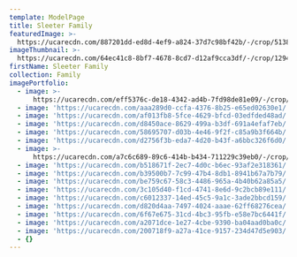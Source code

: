 ```yaml
---
template: ModelPage
title: Sleeter Family
featuredImage: >-
  https://ucarecdn.com/887201dd-ed8d-4ef9-a824-37d7c98bf42b/-/crop/5138x3191/0,78/-/preview/
imageThumbnail: >-
  https://ucarecdn.com/64ec41c8-8bf7-4678-8cd7-d12af9cca3df/-/crop/1294x1659/0,141/-/preview/
firstName: Sleeter Family
collection: Family
imagePortfolio:
  - image: >-
      https://ucarecdn.com/eff5376c-de18-4342-ad4b-7fd98de81e09/-/crop/1632x1661/0,788/-/preview/
  - image: 'https://ucarecdn.com/aaa289d0-ccfa-4376-8b25-e65ed02630e1/'
  - image: 'https://ucarecdn.com/af013fb8-5fce-4629-bfcd-03edfded48ad/'
  - image: 'https://ucarecdn.com/d8450ace-8629-499a-b3df-691a4efaf7eb/'
  - image: 'https://ucarecdn.com/58695707-d03b-4e46-9f2f-c85a9b3f664b/'
  - image: 'https://ucarecdn.com/d2756f3b-eda7-4d20-b43f-a6bbc326f6d0/'
  - image: >-
      https://ucarecdn.com/a7c6c689-89c6-414b-b434-711229c39eb0/-/crop/1632x1720/0,729/-/preview/
  - image: 'https://ucarecdn.com/b518671f-2ec7-4d0c-b6ec-93af2e318361/'
  - image: 'https://ucarecdn.com/b39500b7-7c99-47b4-8db1-8941b67a7b79/'
  - image: 'https://ucarecdn.com/be759c67-58c3-4486-965a-4b40b62a85a5/'
  - image: 'https://ucarecdn.com/3c105d40-f1cd-4741-8e6d-9c2bcb89e111/'
  - image: 'https://ucarecdn.com/c6012337-14ed-45c5-9a1c-3ade2bbcd159/'
  - image: 'https://ucarecdn.com/d820d4aa-7497-4024-aaae-62ff68276cea/'
  - image: 'https://ucarecdn.com/6f67e675-31cd-4bc3-95fb-e58e7bc6441f/'
  - image: 'https://ucarecdn.com/a2071dce-1e27-4cbe-9390-ba04aad0ba0c/'
  - image: 'https://ucarecdn.com/200718f9-a27a-41ce-9157-234d47d5e903/'
  - {}
---
```


